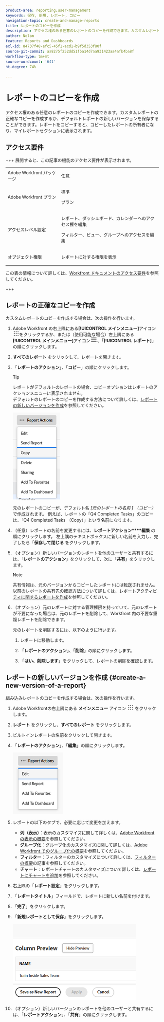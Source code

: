 ```yaml
---
product-area: reporting;user-management
keywords: 保存, 新規, レポート, コピー
navigation-topic: create-and-manage-reports
title: レポートのコピーを作成
description: アクセス権のある任意のレポートのコピーを作成できます。カスタムレポートの正確なコピーを作成するか、デフォルトレポートの新しいバージョンを保存することができます。レポートをコピーすると、コピーしたレポートの所有者になり、マイレポートセクションに表示されます。
author: Nolan
feature: Reports and Dashboards
exl-id: 84737f48-efc5-45f1-acd1-b9f5d353f80f
source-git-commit: aa8275f252dd51f5a14d7aa931423aa4afb4ba8f
workflow-type: tm+mt
source-wordcount: '641'
ht-degree: 74%

---
```


# レポートのコピーを作成

<!-- Audited: 11/2024 -->

アクセス権のある任意のレポートのコピーを作成できます。カスタムレポートの正確なコピーを作成するか、デフォルトレポートの新しいバージョンを保存することができます。レポートをコピーすると、コピーしたレポートの所有者になり、マイレポートセクションに表示されます。

## アクセス要件

+++ 展開すると、この記事の機能のアクセス要件が表示されます。 

<table style="table-layout:auto"> 
 <col> 
 <col> 
 <tbody> 
  <tr> 
   <td role="rowheader">Adobe Workfront パッケージ</td> 
   <td> <p>任意</p> </td> 
  </tr> 
  <tr> 
   <td role="rowheader">Adobe Workfront プラン</td> 
   <td> 
      <p>標準</p>
      <p>プラン</p>
   </td>
  </tr> 
  <tr> 
   <td role="rowheader">アクセスレベル設定</td> 
   <td> <p>レポート、ダッシュボード、カレンダーへのアクセス権を編集</p> <p>フィルター、ビュー、グループへのアクセスを編集</p> </td> 
  </tr> 
  <tr> 
   <td role="rowheader">オブジェクト権限</td> 
   <td> <p>レポートに対する権限を表示</p>  </td> 
  </tr> 
 </tbody> 
</table>

この表の情報について詳しくは、[Workfront ドキュメントのアクセス要件](/help/quicksilver/administration-and-setup/add-users/access-levels-and-object-permissions/access-level-requirements-in-documentation.md)を参照してください。

+++

## レポートの正確なコピーを作成

カスタムレポートのコピーを作成する場合は、次の操作を行います。

1. Adobe Workfront の右上隅にある&#x200B;**[!UICONTROL メインメニュー]**&#x200B;アイコン![メインメニュー](/help/_includes/assets/main-menu-icon.png)をクリックするか、または（使用可能な場合）左上隅にある&#x200B;**[!UICONTROL メインメニュー]**&#x200B;アイコン![メインメニュー](/help/_includes/assets/main-menu-icon-left-nav.png)、「**[!UICONTROL レポート]**」の順にクリックします。

1. **すべてのレポート** をクリックして、レポートを開きます。

1. 「**レポートのアクション**」、「**コピー**」の順にクリックします。

   >[!TIP]
   >
   >レポートがデフォルトのレポートの場合、コピーオプションはレポートのアクションメニューに表示されません。\
   >デフォルトのレポートのコピーを作成する方法について詳しくは、[レポートの新しいバージョンを作成](#create-a-new-version-of-a-report)を参照してください。

   ![レポートをコピー](assets/unshimmed-report-actions-copy.png)

   元のレポートのコピーが、デフォルト名 _[元のレポートの名前 ] （コピー）_ で作成されます。 例えば、レポートの「Q4 Completed Tasks」のコピーは、「Q4 Completed Tasks （Copy）」という名前になります。

1. （任意）レポートの名前を変更するには、**レポートアクション****編集** の順にクリックします。 左上隅のテキストボックスに新しい名前を入力し、完了したら「**保存して閉じる** をクリックします。

1. （オプション）新しいバージョンのレポートを他のユーザーと共有するには、「**レポートのアクション**」をクリックして、次に「**共有**」をクリックします。

   >[!NOTE]
   >
   >共有情報は、元のバージョンからコピーしたレポートには転送されません。\
   >以前のレポートの共有先の確認方法について詳しくは、[レポートアクティビティに関するレポートを作成](../../../reports-and-dashboards/reports/report-usage/create-report-reporting-activities.md#identify)を参照してください。

1. （オプション）元のレポートに対する管理権限を持っていて、元のレポートが不要になった場合は、元のレポートを削除して、Workfront 内の不要な重複レポートを削除できます。

   元のレポートを削除するには、以下のように行います。

   1. レポートに移動します。

   1. 「**レポートのアクション**」、「**削除**」の順にクリックします。

   1. 「**はい、削除します**」をクリックして、レポートの削除を確認します。

## レポートの新しいバージョンを作成 {#create-a-new-version-of-a-report}

組み込みレポートのコピーを作成する場合は、次の操作を行います。

1. Adobe Workfrontの右上隅にある **メインメニュー** アイコン ![ メインメニューアイコン ](assets/main-menu-icon.png) をクリックします。

1. **レポート** をクリックし、**すべてのレポート** をクリックします。
1. ビルトインレポートの名前をクリックして開きます。
1. 「**レポートのアクション**」、「**編集**」の順にクリックします。

   ![レポートを編集](assets/unshimmed-report-actions-default-report.png)

1. レポートの以下のタブで、必要に応じて変更を加えます。

   * **列（表示）**：表示のカスタマイズに関して詳しくは、[Adobe Workfront の表示の概要](../../../reports-and-dashboards/reports/reporting-elements/views-overview.md)を参照してください。
   * **グループ化**：グループ化のカスタマイズに関して詳しくは、[Adobe Workfront でのグループ化の概要](../../../reports-and-dashboards/reports/reporting-elements/groupings-overview.md)を参照してください。
   * **フィルター**：フィルターのカスタマイズについて詳しくは、[フィルターの概要](../../../reports-and-dashboards/reports/reporting-elements/filters-overview.md)の記事を参照してください。
   * **チャート**：レポートチャートのカスタマイズについて詳しくは、[レポートにチャートを追加](../../../reports-and-dashboards/reports/creating-and-managing-reports/add-chart-report.md)を参照してください。

1. 右上隅の「**レポート設定**」をクリックします。
1. 「**レポートタイトル**」フィールドで、レポートに新しい名前を付けます。
1. 「**完了**」をクリックします。
1. 「**新規レポートとして保存**」をクリックします。

   ![ 新規報告書として保存 ](assets/unshimmed-save-as-new-report.png)

1. （オプション）新しいバージョンのレポートを他のユーザーと共有するには、「**レポートアクション**」、「**共有**」の順にクリックします。
